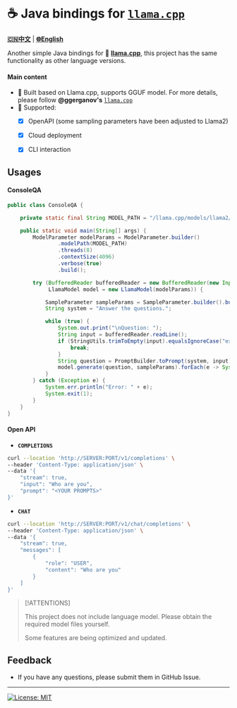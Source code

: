 # ☕️ Java bindings for [`llama.cpp`](https://github.com/ggerganov/llama.cpp)

[**🇨🇳中文**](./README.Zh_CN.md) | [**🌐English**](./README.md)

Another simple Java bindings for 🦙 [**llama.cpp**](https://github.com/ggerganov/llama.cpp), this project has the same functionality as other language versions.

#### Main content
- 🚀 Built based on Llama.cpp, supports GGUF model. For more details, please follow **@ggerganov's** [`llama.cpp`](https://github.com/ggerganov/llama.cpp)
- 🚀 Supported:
  - [X] OpenAPI (some sampling parameters have been adjusted to Llama2)
  - [X] Cloud deployment
  - [X] CLI interaction


## Usages


#### ConsoleQA

```java
public class ConsoleQA {

    private static final String MODEL_PATH = "/llama.cpp/models/llama2/ggml-model-7b-q6_k.gguf";

    public static void main(String[] args) {
        ModelParameter modelParams = ModelParameter.builder()
                .modelPath(MODEL_PATH)
                .threads(8)
                .contextSize(4096)
                .verbose(true)
                .build();

        try (BufferedReader bufferedReader = new BufferedReader(new InputStreamReader(System.in, StandardCharsets.UTF_8));
             LlamaModel model = new LlamaModel(modelParams)) {

            SampleParameter sampleParams = SampleParameter.builder().build();
            String system = "Answer the questions.";

            while (true) {
                System.out.print("\nQuestion: ");
                String input = bufferedReader.readLine();
                if (StringUtils.trimToEmpty(input).equalsIgnoreCase("exit")) {
                    break;
                }
                String question = PromptBuilder.toPrompt(system, input);
                model.generate(question, sampleParams).forEach(e -> System.out.print(e.getText()));
            }
        } catch (Exception e) {
            System.err.println("Error: " + e);
            System.exit(1);
        }
    }
}
```

#### Open API

- **`COMPLETIONS`**

```bash
curl --location 'http://SERVER:PORT/v1/completions' \
--header 'Content-Type: application/json' \
--data '{
    "stream": true,
    "input": "Who are you",
    "prompt": "<YOUR PROMPTS>"
}'
```

- **`CHAT`**

```bash
curl --location 'http://SERVER:PORT/v1/chat/completions' \
--header 'Content-Type: application/json' \
--data '{
    "stream": true,
    "messages": [
        {
            "role": "USER",
            "content": "Who are you"
        }
    ]
}'
```

> [!ATTENTIONS]
>
> This project does not include language model. Please obtain the required model files yourself.
> 
> Some features are being optimized and updated.

## Feedback

- If you have any questions, please submit them in GitHub Issue.

----

[![License: MIT](https://img.shields.io/badge/license-MIT-blue.svg)](https://opensource.org/licenses/MIT)
